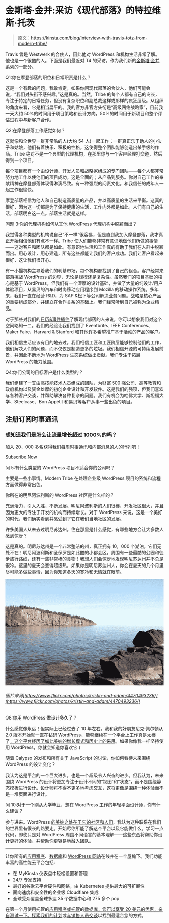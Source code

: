 # 金斯塔·金并:采访《现代部落》的特拉维斯·托茨

> 原文：<https://kinsta.com/blog/interview-with-travis-totz-from-modern-tribe/>

Travis 曾是 Westwerk 的合伙人，因此他对 WordPress 和机构生活非常了解。他也是一个很酷的人。下面是我们最近对 T4 的采访，作为我们新的[金斯塔·金并系列](https://kinsta.com/search/kingpin/)的一部分。

Q1:你在摩登部落的职位和日常职责是什么？

这是一个有趣的问题，我敢肯定，如果你问现代部落的合伙人，他们可能会说，“我们对头衔不感兴趣。”这是真的。当然，Tribe 的每个人都有自己的专长，专注于特定的日常任务，但没有复杂职位和副总裁这样或那样的疯狂层级。从组织的角度来看，它是相当扁平的。我的官方非官方头衔是“高级网络战略家”，目前我一天大约 50%的时间用于项目策略和设计方向，50%的时间用于新项目和整个评估过程中与新客户合作。

Q2:在摩登部落工作感觉如何？

这就像和全世界一群非常酷的人(大约 54 人)一起工作；一群真正乐于助人的小伙子和姑娘，他们有着快乐、积极的性格，这使得整个团队能够创造出杀手级的作品。Tribe 绝对不是一个典型的代理机构，在那里你与一个客户经理打交道，然后得到一个项目。

每个项目都有一个由设计师、开发人员和战略家组成的专门团队——每个人都非常努力地工作以使他们的项目成功。这是全面的；从产品到服务。你对自己工作的奉献精神在摩登部落体现得淋漓尽致。有一种强烈的问责文化。和我信任的成年人一起工作很愉快。

摩登部落相信为他人和自己制造高质量的产品，并以高质量的生活来平衡。这真的很好，因为这一切都是为了保持健康的生活，工作内外都是如此。人们有自己的生活，部落明白这一点。部落生活就是这样。

问题 3:你的代理机构如何从其他 WordPress 代理机构中脱颖而出？

我觉得各种类型的机构说自己“不一样”很容易，但是直到我加入摩登部落，我才真正开始相信他们有点不一样。Tribe 使人们能够非常有意识地做他们所做的事情——这对客户和团队都是如此。有意识地生活和工作真的有助于我们在人群中脱颖而出。用心设计，用心建造，所有这些都能让我们的客户成功。我们让客户看起来很好，这让我们很开心。

有一小撮机构主导着我们的利基市场，每个机构都找到了自己的组合。客户经常来部落挑战 WordPress 的边界，无论是规模还是复杂性。虽然我们的项目基础的核心是基于 WordPress，但我们有一个深厚的设计基础，并做了大量的纯设计/用户体验项目，从易贝的汽车和时尚移动应用程序到 Mozilla 的移动操作系统。多年来，我们一直在经营 R&D，为 SAP &松下等公司解决业务问题。战略是核心产品的重要组成部分，并建立在合作关系的基础上。我们经常听到自己被称为企业精品。

对于那些对我们的[日历&事件插件](https://theeventscalendar.com/)了解现代部落的人来说，你可以想象我们对这个空间略知一二。我们的经验让我们找到了 Eventbrite、IEEE Conferences、Maker Faire、Harvard & Stanford 和其他许多希望推广基于活动的产品的客户。

我们相信生活应该有目的地去过。我们相信工匠和工匠阶层能够控制他们的工作，他们解决人们的问题，而不仅仅是制造更多的垃圾。我们相信开源的可持续发展前景，并因此不断地为 WordPress 生态系统做出贡献。我们专注于拓展 WordPress 的能力范围。

Q4:你们公司的目标客户是什么类型的？

我们组建了一支由高技能技术人员组成的团队，为财富 500 强公司、高等教育和政府机构以及资金雄厚的初创企业设计和开发软件。这是我们的强项，但我们喜欢与各种客户交谈，并帮助解决各种复杂的问题。我们有机会为哈佛大学、斯坦福大学、Steelcase、Bon Appétit 和易贝等客户从事一些出色的项目。

## 注册订阅时事通讯



### 想知道我们是怎么让流量增长超过 1000%的吗？

加入 20，000 多名获得我们每周时事通讯和内部消息的人的行列吧！

[Subscribe Now](#newsletter)

问 5:有什么类型的 WordPress 项目不适合你的公司吗？

主要是一些小事情。Modern Tribe 在处理企业级 WordPress 项目的系统和流程方面做得非常出色。

你所在的明尼阿波利斯的 WordPress 社区是什么样的？

充满活力，引人入胜，不断发展。明尼阿波利斯的人们很棒，开发社区很大，并且因为更大的专注于开发的机构而持续增长。对于 WordPress 来说，这是一个美好的时代，我们确实看到并感受到了它在我们当地社区的发展。

许多美国人从未去过明尼苏达州。住在那里是什么感觉，有哪些地方会让大多数人感到惊讶？

这是真的。明尼苏达州是一个非常整洁的州，真正拥有 10，000 个湖泊，它们无处不在！明尼阿波利斯和圣保罗是如此酷的小都会区，周围有一些最酷的公园和徒步旅行路线，还有一些非常棒的食物！我想人们会惊讶地发现明尼苏达州并不总是很冷。这里的夏天会变得超级热，如果你是明尼苏达州人，你会在夏天的几个月里尽可能多做些事情，因为你知道冬天的寒冷和无情就在眼前。

![Minnesota Lake Superior](img/3c908c08c5bf49e0977e501fc0a5d8ab.png)

###### 图片来源[https://www.flickr.com/photos/kristin-and-adam/4470493236/](https://www.flickr.com/photos/kristin-and-adam/4470493236/)

Q8:你用 WordPress 做设计多久了？

什么感觉像永远！但实际上已经过去了 10 年左右。我和我的好朋友尼克·佩尔顿从 2.0 版本开始就一直在钻研 WordPress，能够继续在一个平台上工作真是太棒了[，这个平台经历了如此美妙的增长模式和历史上的采用](https://kinsta.com/learn/wordpress-history/)。如果你像我一样坚持使用 WordPress，你就会知道你喜欢它:)

随着 Calypso 的发布和所有关于 JavaScript 的讨论，你如何看待未来围绕 WordPress 的设计变化？

我认为这是平台的一个巨大进步，也是一个超级令人兴奋的进步。但我认为，未来围绕 WordPress 的设计将更加专注于设计不同的“视图”和“状态”，而不是围绕静态模板进行设计。设计师将不得不更多地考虑交互，这将更像是围绕一种体验而不是一堆页面进行设计。

问 10:对于一个刚从大学毕业、想在 WordPress 工作的年轻平面设计师，你有什么建议？

参与进来。WordPress [的美妙之处在于它的社区和人们](https://kinsta.com/learn/wordpress-communities/)，我认为这种联系在我们的世界里有很长的路要走。开始尽你所能了解这个平台以及它能做什么。学习一点代码，即使只是对 WordPress 周围不同语言的基本理解——这些东西将帮助你设计更好的体验，并帮助你更容易地融入团队。

* * *

让你所有的[应用程序](https://kinsta.com/application-hosting/)、[数据库](https://kinsta.com/database-hosting/)和 [WordPress 网站](https://kinsta.com/wordpress-hosting/)在线并在一个屋檐下。我们功能丰富的高性能云平台包括:

*   在 MyKinsta 仪表盘中轻松设置和管理
*   24/7 专家支持
*   最好的谷歌云平台硬件和网络，由 Kubernetes 提供最大的可扩展性
*   面向速度和安全性的企业级 Cloudflare 集成
*   全球受众覆盖全球多达 35 个数据中心和 275 多个 pop

在第一个月使用托管的[应用程序或托管](https://kinsta.com/application-hosting/)的[数据库，您可以享受 20 美元的优惠，亲自测试一下。探索我们的](https://kinsta.com/database-hosting/)[计划](https://kinsta.com/plans/)或[与销售人员交谈](https://kinsta.com/contact-us/)以找到最适合您的方式。